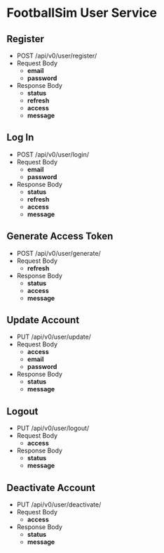 
# FootballSim User Service

## Register

- POST /api/v0/user/register/
- Request Body
  - **email**
  - **password**
- Response Body
  - **status**
  - **refresh**
  - **access**
  - **message**

## Log In

- POST /api/v0/user/login/
- Request Body
  - **email**
  - **password**
- Response Body
  - **status**
  - **refresh**
  - **access**
  - **message**

## Generate Access Token

- POST /api/v0/user/generate/
- Request Body
  - **refresh**
- Response Body
  - **status**
  - **access**
  - **message**

## Update Account

- PUT /api/v0/user/update/
- Request Body
  - **access**
  - **email**
  - **password**
- Response Body
  - **status**
  - **message**

## Logout

- PUT /api/v0/user/logout/
- Request Body
  - **access**
- Response Body
  - **status**
  - **message**

## Deactivate Account

- PUT /api/v0/user/deactivate/
- Request Body
  - **access**
- Response Body
  - **status**
  - **message**